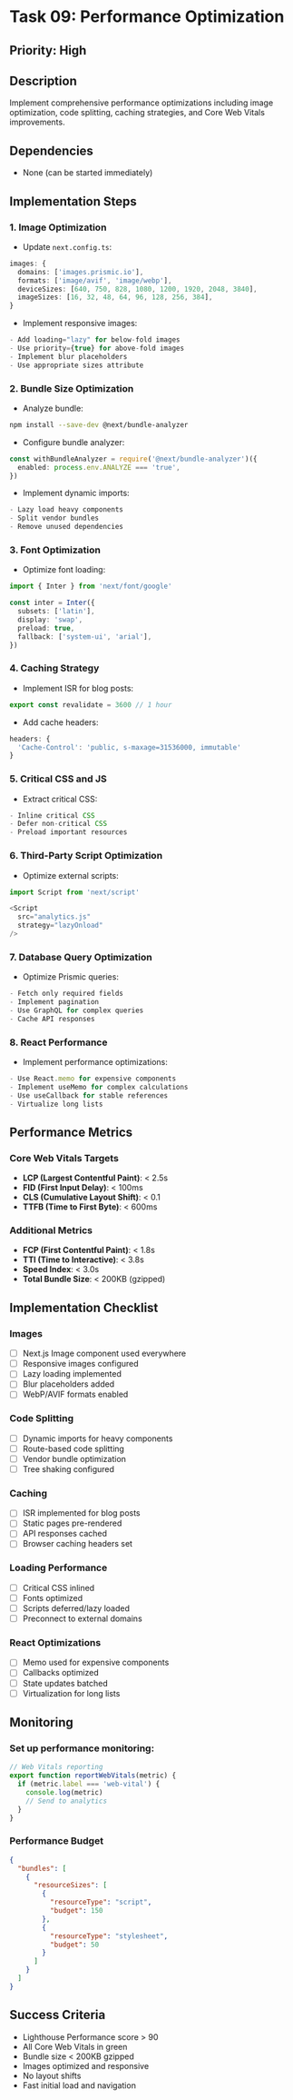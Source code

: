 # Task 09: Performance Optimization

## Priority: High

## Description
Implement comprehensive performance optimizations including image optimization, code splitting, caching strategies, and Core Web Vitals improvements.

## Dependencies
- None (can be started immediately)

## Implementation Steps

### 1. **Image Optimization**
   - Update `next.config.ts`:
   ```typescript
   images: {
     domains: ['images.prismic.io'],
     formats: ['image/avif', 'image/webp'],
     deviceSizes: [640, 750, 828, 1080, 1200, 1920, 2048, 3840],
     imageSizes: [16, 32, 48, 64, 96, 128, 256, 384],
   }
   ```
   
   - Implement responsive images:
   ```typescript
   - Add loading="lazy" for below-fold images
   - Use priority={true} for above-fold images
   - Implement blur placeholders
   - Use appropriate sizes attribute
   ```

### 2. **Bundle Size Optimization**
   - Analyze bundle:
   ```bash
   npm install --save-dev @next/bundle-analyzer
   ```
   
   - Configure bundle analyzer:
   ```typescript
   const withBundleAnalyzer = require('@next/bundle-analyzer')({
     enabled: process.env.ANALYZE === 'true',
   })
   ```
   
   - Implement dynamic imports:
   ```typescript
   - Lazy load heavy components
   - Split vendor bundles
   - Remove unused dependencies
   ```

### 3. **Font Optimization**
   - Optimize font loading:
   ```typescript
   import { Inter } from 'next/font/google'
   
   const inter = Inter({
     subsets: ['latin'],
     display: 'swap',
     preload: true,
     fallback: ['system-ui', 'arial'],
   })
   ```

### 4. **Caching Strategy**
   - Implement ISR for blog posts:
   ```typescript
   export const revalidate = 3600 // 1 hour
   ```
   
   - Add cache headers:
   ```typescript
   headers: {
     'Cache-Control': 'public, s-maxage=31536000, immutable'
   }
   ```

### 5. **Critical CSS and JS**
   - Extract critical CSS:
   ```typescript
   - Inline critical CSS
   - Defer non-critical CSS
   - Preload important resources
   ```

### 6. **Third-Party Script Optimization**
   - Optimize external scripts:
   ```typescript
   import Script from 'next/script'
   
   <Script
     src="analytics.js"
     strategy="lazyOnload"
   />
   ```

### 7. **Database Query Optimization**
   - Optimize Prismic queries:
   ```typescript
   - Fetch only required fields
   - Implement pagination
   - Use GraphQL for complex queries
   - Cache API responses
   ```

### 8. **React Performance**
   - Implement performance optimizations:
   ```typescript
   - Use React.memo for expensive components
   - Implement useMemo for complex calculations
   - Use useCallback for stable references
   - Virtualize long lists
   ```

## Performance Metrics

### Core Web Vitals Targets
- **LCP (Largest Contentful Paint)**: < 2.5s
- **FID (First Input Delay)**: < 100ms
- **CLS (Cumulative Layout Shift)**: < 0.1
- **TTFB (Time to First Byte)**: < 600ms

### Additional Metrics
- **FCP (First Contentful Paint)**: < 1.8s
- **TTI (Time to Interactive)**: < 3.8s
- **Speed Index**: < 3.0s
- **Total Bundle Size**: < 200KB (gzipped)

## Implementation Checklist

### Images
- [ ] Next.js Image component used everywhere
- [ ] Responsive images configured
- [ ] Lazy loading implemented
- [ ] Blur placeholders added
- [ ] WebP/AVIF formats enabled

### Code Splitting
- [ ] Dynamic imports for heavy components
- [ ] Route-based code splitting
- [ ] Vendor bundle optimization
- [ ] Tree shaking configured

### Caching
- [ ] ISR implemented for blog posts
- [ ] Static pages pre-rendered
- [ ] API responses cached
- [ ] Browser caching headers set

### Loading Performance
- [ ] Critical CSS inlined
- [ ] Fonts optimized
- [ ] Scripts deferred/lazy loaded
- [ ] Preconnect to external domains

### React Optimizations
- [ ] Memo used for expensive components
- [ ] Callbacks optimized
- [ ] State updates batched
- [ ] Virtualization for long lists

## Monitoring

### Set up performance monitoring:
```typescript
// Web Vitals reporting
export function reportWebVitals(metric) {
  if (metric.label === 'web-vital') {
    console.log(metric)
    // Send to analytics
  }
}
```

### Performance Budget
```json
{
  "bundles": [
    {
      "resourceSizes": [
        {
          "resourceType": "script",
          "budget": 150
        },
        {
          "resourceType": "stylesheet",
          "budget": 50
        }
      ]
    }
  ]
}
```

## Success Criteria
- Lighthouse Performance score > 90
- All Core Web Vitals in green
- Bundle size < 200KB gzipped
- Images optimized and responsive
- No layout shifts
- Fast initial load and navigation
